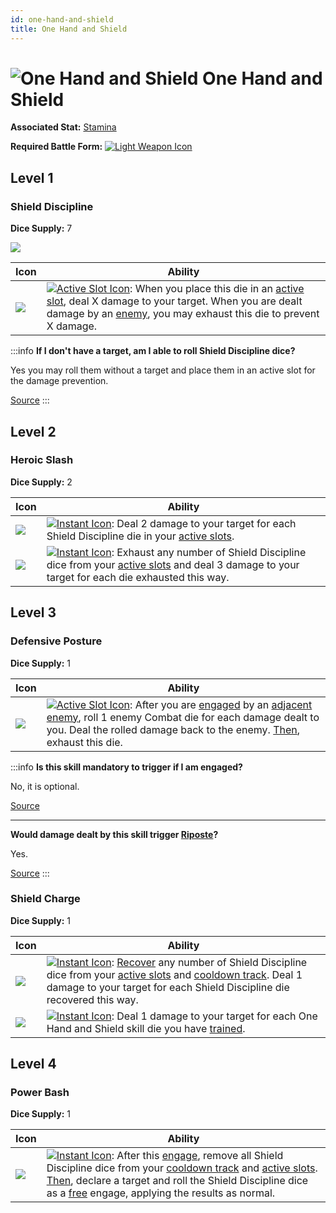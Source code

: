 ```yaml
---
id: one-hand-and-shield
title: One Hand and Shield
---
```


# <img src="/icons/skills/one-hand-and-shield/icon.png" alt="One Hand and Shield" className="icon-svg" /> One Hand and Shield

**Associated Stat:** [Stamina](/docs/adventurer/stats/stamina)

**Required Battle Form:** [<img src="/icons/light-weapon.svg" alt="Light Weapon Icon" className="icon-svg" />](/docs/battles/battle-forms/light-weapon)

## Level 1

### Shield Discipline

**Dice Supply:** 7

<img src="/icons/skills/one-hand-and-shield/shield-discipline-all-results.png" className="skill-icon" />

| Icon                                                                                         | Ability                                                                                                                                                                                                                                                                                                                             |
| -------------------------------------------------------------------------------------------- | ----------------------------------------------------------------------------------------------------------------------------------------------------------------------------------------------------------------------------------------------------------------------------------------------------------------------------------- |
| <img src="/icons/skills/one-hand-and-shield/shield-discipline.png" className="skill-icon" /> | [<img src="/icons/active-slot.svg" alt="Active Slot Icon" className="icon-svg" />](/docs/glossary/active-slot): When you place this die in an [active slot](/docs/glossary/active-slot), deal X damage to your target. When you are dealt damage by an [enemy](/docs/glossary/enemy), you may exhaust this die to prevent X damage. |

:::info
**If I don't have a target, am I able to roll Shield Discipline dice?**

Yes you may roll them without a target and place them in an active slot for the damage prevention.

<a href="https://discord.com/channels/273472391403798528/734891265690304634/1342163322375635045" target="_blank">Source</a>
:::

## Level 2

### Heroic Slash

**Dice Supply:** 2

| Icon                                                                                      | Ability                                                                                                                                                                                                                                                                 |
| ----------------------------------------------------------------------------------------- | ----------------------------------------------------------------------------------------------------------------------------------------------------------------------------------------------------------------------------------------------------------------------- |
| <img src="/icons/skills/one-hand-and-shield/heroic-slash-1.png" className="skill-icon" /> | [<img src="/icons/instant.svg" alt="Instant Icon" className="icon-svg" />](/docs/glossary/instant): Deal 2 damage to your target for each Shield Discipline die in your [active slots](/docs/glossary/active-slot).                                                     |
| <img src="/icons/skills/one-hand-and-shield/heroic-slash-2.png" className="skill-icon" /> | [<img src="/icons/instant.svg" alt="Instant Icon" className="icon-svg" />](/docs/glossary/instant): Exhaust any number of Shield Discipline dice from your [active slots](/docs/glossary/active-slot) and deal 3 damage to your target for each die exhausted this way. |

## Level 3

### Defensive Posture

**Dice Supply:** 1

| Icon                                                                                         | Ability                                                                                                                                                                                                                                                                                                                                                                                   |
| -------------------------------------------------------------------------------------------- | ----------------------------------------------------------------------------------------------------------------------------------------------------------------------------------------------------------------------------------------------------------------------------------------------------------------------------------------------------------------------------------------- |
| <img src="/icons/skills/one-hand-and-shield/defensive-posture.png" className="skill-icon" /> | [<img src="/icons/active-slot.svg" alt="Active Slot Icon" className="icon-svg" />](/docs/glossary/active-slot): After you are [engaged](/docs/battles/enemy-turn) by an [adjacent](/docs/glossary/adjacent) [enemy](/docs/glossary/enemy), roll 1 enemy Combat die for each damage dealt to you. Deal the rolled damage back to the enemy. [Then](/docs/glossary/then), exhaust this die. |

:::info
**Is this skill mandatory to trigger if I am engaged?**

No, it is optional.

<a href="https://discord.com/channels/273472391403798528/734891265690304634/1342972433505714196" target="_blank">Source</a>

---

**Would damage dealt by this skill trigger [Riposte](/docs/battles/enemy-skills/riposte)?**

Yes.

<a href="https://discord.com/channels/273472391403798528/734891265690304634/1342972433505714196" target="_blank">Source</a>
:::

### Shield Charge

**Dice Supply:** 1

| Icon                                                                                       | Ability                                                                                                                                                                                                                                                                                                                                                              |
| ------------------------------------------------------------------------------------------ | -------------------------------------------------------------------------------------------------------------------------------------------------------------------------------------------------------------------------------------------------------------------------------------------------------------------------------------------------------------------- |
| <img src="/icons/skills/one-hand-and-shield/shield-charge-1.png" className="skill-icon" /> | [<img src="/icons/instant.svg" alt="Instant Icon" className="icon-svg" />](/docs/glossary/instant): [Recover](/docs/glossary/recover) any number of Shield Discipline dice from your [active slots](/docs/glossary/active-slot) and [cooldown track](/docs/glossary/cooldown-track). Deal 1 damage to your target for each Shield Discipline die recovered this way. |
| <img src="/icons/skills/one-hand-and-shield/shield-charge-2.png" className="skill-icon" /> | [<img src="/icons/instant.svg" alt="Instant Icon" className="icon-svg" />](/docs/glossary/instant): Deal 1 damage to your target for each One Hand and Shield skill die you have [trained](/docs/glossary/trained/).                                                                                                                                                 |

## Level 4

### Power Bash

**Dice Supply:** 1

| Icon                                                                                  | Ability                                                                                                                                                                                                                                                                                                                                                                                                                                                               |
| ------------------------------------------------------------------------------------- | --------------------------------------------------------------------------------------------------------------------------------------------------------------------------------------------------------------------------------------------------------------------------------------------------------------------------------------------------------------------------------------------------------------------------------------------------------------------- |
| <img src="/icons/skills/one-hand-and-shield/power-bash.png" className="skill-icon" /> | [<img src="/icons/instant.svg" alt="Instant Icon" className="icon-svg" />](/docs/glossary/instant): After this [engage](/docs/battles/adventurer-turn/engage), remove all Shield Discipline dice from your [cooldown track](/docs/glossary/cooldown-track) and [active slots](/docs/glossary/active-slot). [Then](/docs/glossary/then), declare a target and roll the Shield Discipline dice as a [free](/docs/glossary/free) engage, applying the results as normal. |
